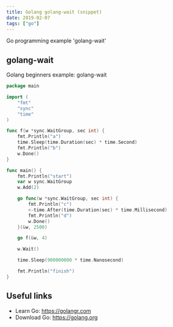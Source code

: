 ```yaml
---
title: Golang golang-wait (snippet)
date: 2019-02-07
tags: ["go"]
---
```

Go programming example 'golang-wait'


## golang-wait

Golang beginners example: golang-wait

```go
package main

import (
	"fmt"
	"sync"
	"time"
)

func f(w *sync.WaitGroup, sec int) {
	fmt.Println("a")
	time.Sleep(time.Duration(sec) * time.Second)
	fmt.Println("b")
	w.Done()
}

func main() {
	fmt.Println("start")
	var w sync.WaitGroup
	w.Add(2)

	go func(w *sync.WaitGroup, sec int) {
		fmt.Println("c")
		<-time.After(time.Duration(sec) * time.Millisecond)
		fmt.Println("d")
		w.Done()
	}(&w, 2500)

	go f(&w, 4)

	w.Wait()

	time.Sleep(900000000 * time.Nanosecond)

	fmt.Println("finish")
}

```

## Useful links

- Learn Go: https://golangr.com
- Download Go: https://golang.org
